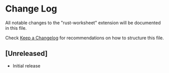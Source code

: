 # Change Log

All notable changes to the "rust-worksheet" extension will be documented in this file.

Check [Keep a Changelog](http://keepachangelog.com/) for recommendations on how to structure this file.

## [Unreleased]

- Initial release
